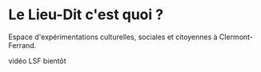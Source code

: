 # Le Lieu-Dit c'est quoi ?

Espace d'expérimentations culturelles, sociales et citoyennes à Clermont-Ferrand.

vidéo LSF bientôt